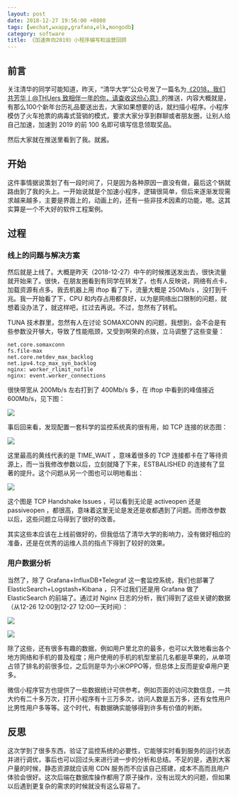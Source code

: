 ```yaml
---
layout: post
date: 2018-12-27 19:56:00 +0800
tags: [wechat,wxapp,grafana,elk,mongodb]
category: software
title: 《加速奔向2019》小程序编写和运营回顾
---
```


## 前言

关注清华的同学可能知道，昨天，“清华大学”公众号发了一篇名为[《2018，我们共芳华丨@THUers 致相伴一年的你，请查收这份心意》](https://mp.weixin.qq.com/s/Kk7FuTefipW4HpQkoF72WA)的推送，内容大概就是，有那么100个新年台历礼品要送出去，大家如果想要的话，就扫描小程序。小程序模仿了火车抢票的病毒式营销的模式，要求大家分享到群聊或者朋友圈，让别人给自己加速，加速到 2019 的前 100 名即可填写信息领取奖品。

然后大家就在推送里看到了我。就酱。

## 开始

这件事情据说策划了有一段时间了，只是因为各种原因一直没有做，最后这个锅就路由到了我的头上。一开始说就是个加速小程序，逻辑很简单，但后来逐渐发现需求越来越多，主要是界面上的，动画上的，还有一些非技术因素的功能，嗯。这其实算是一个不大好的软件工程案例。

## 过程

### 线上的问题与解决方案

然后就是上线了。大概是昨天（2018-12-27）中午的时候推送发出去，很快流量就开始来了。很快，在朋友圈看到有同学在转发了，也有人反映说，网络有点卡，加载资源有点多。我去机器上用 iftop 看了下，流量大概是 250Mb/s ，没打到千兆。我一开始看了下，CPU 和内存占用都良好，以为是网络出口限制的问题，就想着没办法了，就这样吧，扛过去再说。不过，忽然有了转机。

TUNA 技术群里，忽然有人在讨论 SOMAXCONN 的问题，我想到，会不会是有些参数没开够大，导致了性能瓶颈，又受到啊荣的点拨，立马调整了这些变量：

```
net.core.somaxconn
fs.file-max
net.core.netdev_max_backlog
net.ipv4.tcp_max_syn_backlog
nginx: worker_rlimit_nofile
nginx: event.worker_connections
```

很快带宽从 200Mb/s 左右打到了 400Mb/s 多，在 iftop 中看到的峰值接近 600Mb/s，见下图：

![](/images/2018-12-27-20-35-21.png)

事后回来看，发现配置一套科学的监控系统真的很有用，如 TCP 连接的状态图：

![](/images/2018-12-27-20-33-10.png)

这里最高的黄线代表的是 TIME_WAIT ，意味着很多的 TCP 连接都卡在了等待资源上，而一当我修改参数以后，立刻就降了下来，ESTBALISHED 的连接有了显著的提升。这个问题从另一个图也可以明地看出：

![](/images/2018-12-27-20-38-07.png)

这个图是 TCP Handshake Issues ，可以看到无论是 activeopen 还是 passiveopen ，都很高，意味着这里无论是发还是收都遇到了问题。而修改参数以后，这些问题立马得到了很好的改善。

其实这些本应该在上线前做好的，但我低估了清华大学的影响力，没有做好相应的准备，还是在优秀的运维人员的指点下得到了较好的效果。

### 用户数据分析

当然了，除了 Grafana+InfluxDB+Telegraf 这一套监控系统，我们也部署了 ElasticSearch+Logstash+Kibana ，只不过我们还是用 Grafana 做了 ElasticSearch 的前端了。通过对 Nginx 日志的分析，我们得到了这些关键的数据（从12-26 12:00到12-27 12:00一天时间）：

![](/images/2018-12-27-20-48-48.png)

![](/images/2018-12-27-20-49-00.png)

除了这些，还有很多有趣的数据，例如用户里北京的最多，也可以大致地看出各个地方网络和手机的普及程度；用户使用的手机的机型里前几名都是苹果的，从单项占领了排名的前很多位，之后则是华为小米OPPO等，但总体上反而是安卓用户更多。

微信小程序官方也提供了一些数据统计可供参考。例如页面的访问次数信息，一共大约有二十多万次，打开小程序有十三万多次，访问人数是五万多，还有女性用户比男性用户多等等。这个时代，有数据确实能够得到许多有价值的判断。

## 反思

这次学到了很多东西，验证了监控系统的必要性，它能够实时看到服务的运行状态并进行调优，事后也可以回过头来进行进一步的分析和总结。不足的是，遇到大客户量的时候，静态资源就应该用 CDN 服务而不应该自己搭建，成本不高而且用户体验会很好。这次后端在数据库操作都用了原子操作，没有出现大的问题，但如果以后遇到更复杂的需求的时候就没有这么容易了。